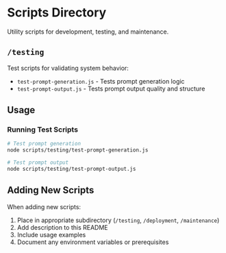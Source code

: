 # Scripts Directory

Utility scripts for development, testing, and maintenance.

## `/testing`

Test scripts for validating system behavior:

- `test-prompt-generation.js` - Tests prompt generation logic
- `test-prompt-output.js` - Tests prompt output quality and structure

## Usage

### Running Test Scripts

```bash
# Test prompt generation
node scripts/testing/test-prompt-generation.js

# Test prompt output
node scripts/testing/test-prompt-output.js
```

## Adding New Scripts

When adding new scripts:
1. Place in appropriate subdirectory (`/testing`, `/deployment`, `/maintenance`)
2. Add description to this README
3. Include usage examples
4. Document any environment variables or prerequisites
